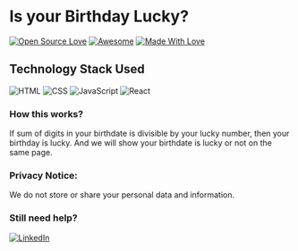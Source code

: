 # Is your Birthday Lucky?

[![Open Source Love](https://badges.frapsoft.com/os/v2/open-source.svg?v=103)](https://github.com/Omkar-Ghate)
[![Awesome](https://cdn.rawgit.com/sindresorhus/awesome/d7305f38d29fed78fa85652e3a63e154dd8e8829/media/badge.svg)](https://github.com/Omkar-Ghate) [![Made With Love](https://img.shields.io/badge/Made%20With-Love-orange.svg)](https://github.com/Omkar-Ghate)

## Technology Stack Used
![HTML](https://img.shields.io/badge/frontend-html-orange.svg?logo=html5&style=flat-square)
![CSS](https://img.shields.io/badge/frontend-css-yellowgreen.svg?logo=css3&style=flat-square)
![JavaScript](https://img.shields.io/badge/frontend-javascript-blue.svg?logo=javascript&style=flat-square)
![React](https://img.shields.io/badge/-ReactJs-61DAFB?logo=react&logoColor=white&style=flat)

### How this works?
If sum of digits in your birthdate is divisible by your lucky number, then your birthday is lucky.
And we will show your birthdate is lucky or not on the same page.


### Privacy Notice:
We do not store or share your personal data and information.

### Still need help?

[![LinkedIn](https://img.shields.io/static/v1.svg?label=connect&message=@siddheshbhosale&color=grey&logo=linkedin&style=flat&logoColor=white&colorA=blue)](https://www.linkedin.com/in/siddheshbhosale/)
